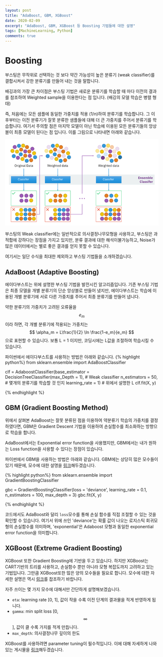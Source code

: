 ```yaml
---
layout: post
title: "AdaBoost, GBM, XGBoost"
date: 2020-02-09
excerpt: "AdaBoost, GBM, XGBoost 등 Boosting 기법들에 대한 설명"
tags: [MachineLearning, Python]
comments: true
---
```


# Boosting
부스팅은 무작위로 선택하는 것 보다 약간 가능성이 높은 분류기 (weak classifier)를 결합시켜서 강한 분류기를 만들어 내는 것을 말합니다.

배깅과의 가장 큰 차이점은 부스팅 기법은 새로운 분류기를 학습할 때 마다 이전의 결과를 참조하여 Weighted sample을 이용한다는 점 입니다. (배깅의 모델 학습은 병렬 형태)

즉, 처음에는 모든 샘플에 동일한 가중치를 적용 (1/n)하여 분류기를 학습합니다. 그 이후부터는 이전 분류기가 잘못 분류한 샘플들에 대해 더 큰 가중치를 주어서 분류기를 학습합니다. 여기서 주의할 점은 마지막 모델이 아닌 학습에 이용된 모든 분류기들의 앙상블이 최종 모델이 된다는 점 입니다. 이를 그림으로 나타내면 아래와 같습니다.

![png](/assets/img/markdown/Boosting/boosting.png)

부스팅의 Weak classifier에는 일반적으로 의사결정나무모형을 사용하고, 부스팅은 과적합에 강하다는 장점을 가지고 있지만, 분류 결과에 대한 해석이불가능하고, Noise가 많은 데이터에서는 별로 좋은 결과를 얻지 못할 수 있습니다.

여기서는 일단 수식을 최대한 제외하고 부스팅 기법들을 소개하겠습니다.

## AdaBoost (Adaptive Boosting)

에이다부스트는 위에 설명한 부스팅 기법을 발전시킨 알고리즘입니다. 기존 부스팅 기법은 최종 모델을 개별 분류기의 단순 앙상블로 만들어 냈지만, 에이다부스트는 학습에 이용된 개별 분류기에 서로 다른 가중치를 주어서 최종 분류기를 만들어 냅니다.

약한 분류기의 가중치가 고려된 오류율을 $$ e_m$$이라 하면, 각 개별 분류기에 적용되는 가중치는 $$ \alpha_m = L\frac{1}{2} \ln \frac{1-e_m}{e_m} $$으로 표현할 수 있습니다. 보통 L = 1 이지만, 코딩시에는 L값을 조절하여 학습시킬 수 있습니다.

파이썬에서 에이다부스트를 사용하는 방법은 아래와 같습니다.
{% highlight python%}
from sklearn.ensemble import AdaBoostClassifier

clf = AdaboostClassifier(base_estimator = DecisionTreeClassifier(max_Depth = 1), # Weak classifier
                   n_estimators = 50, # 몇개의 분류기를 학습할 것 인지
                   learning_rate = 1) # 위에서 설명한 L
clf.fit(X, y)

{% endhighlight %}

## GBM (Gradient Boosting Method)

위에서 살펴본 AdaBoost는 잘못 분류된 점을 이용하여 약분류기 학습의 가중치를 결정하였다면, GBM은 Gradient Descent 기법을 이용하여 손실함수를 최소화하는 방향으로 학습을 합니다.

AdaBoost에서는 Exponential error function을 사용했지만, GBM에서는 내가 원하는 Loss function을 사용할 수 있다는 장점이 있습니다.

파이썬에서 GBM을 사용하는 방법은 아래와 같습니다. GBM에는 상당히 많은 모수들이 있기 때문에, 모수에 대한 설명을 [링크](https://scikit-learn.org/stable/modules/generated/sklearn.ensemble.GradientBoostingClassifier.html)해두겠습니다.

{% highlight python%}
from sklearn.ensemble import GradientBoostingClassifier

gbc = GradientBoostingClassifier(loss = 'deviance',
                           learning_rate = 0.1,
                           n_estimators = 100,
                           max_depth = 3)
gbc.fit(X, y)

{% endhighlight %}

코드에서도 AdaBoost와 달리 `loss`모수를 통해 손실 함수를 직접 조절할 수 있는 것을 확인할 수 있습니다. 여기서 위에 쓰인 'deviance'는 확률 값이 나오는 로지스틱 회귀모형의 손실함수를 의미하며, 'exponential'은 Adaboost 모형과 동일한 exponential error function을 의미합니다.

## XGBoost (Extreme Gradient Boosting)

XGBoost 또한 Gradient Boosting에 기반을 두고 있습니다. 하지만 XGBoost는 CART기반의 트리를 사용하고, 손실함수 뿐만 아니라 모형 복잡도까지 고려하고 있는 기법입니다. 그만큼 XGBoost또한 많은 양의 모수들을 필요로 합니다. 모수에 대한 자세한 설명은 역시 [링크](https://xgboost.readthedocs.io/en/latest/parameter.html)를 찹조하기 바랍니다.

자주 쓰이는 몇 가지 모수에 대해서만 간단하게 설명해보겠습니다.
* `eta`: learning rate [0, 1], 값이 작을 수록 이전 단계의 결과물을 적게 반영하게 됩니다.
* `gamma`: min split loss [0, $$ \infty$$], 값이 클 수록 가지를 적게 만듭니다.
* `max_depth`: 의사결정나무 깊이의 한도

 XGBoost를 사용하려면 parameter tuning이 필수적입니다. 이에 대해 자세하게 나와있는 게시물을 [링크](https://www.analyticsvidhya.com/blog/2016/03/complete-guide-parameter-tuning-xgboost-with-codes-python/)해두겠습니다.
